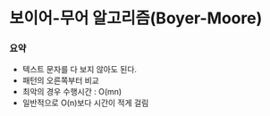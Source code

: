 # 보이어-무어 알고리즘(Boyer-Moore)

### 요약

- 텍스트 문자를 다 보지 않아도 된다.
- 패턴의 오른쪽부터 비교
- 최악의 경우 수행시간 : O(mn)
- 일반적으로 O(n)보다 시간이 적게 걸림